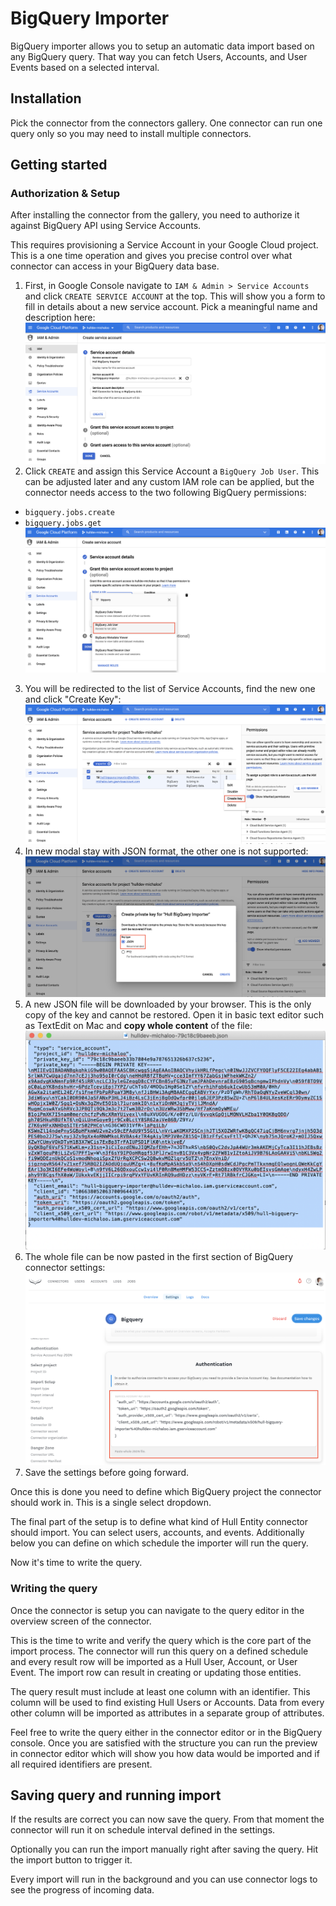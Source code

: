 # BigQuery Importer

BigQuery importer allows you to setup an automatic data import based on any BigQuery query. That way you can fetch Users, Accounts, and User Events based on a selected interval.

## Installation

Pick the connector from the connectors gallery. One connector can run one query only so you may need to install multiple connectors.

## Getting started

### Authorization & Setup

After installing the connector from the gallery, you need to authorize it against BigQuery API using Service Accounts.

This requires provisioning a Service Account in your Google Cloud project. This is a one time operation and gives you precise control over what connector can access in your BigQuery data base.

1. First, in Google Console navigate to `IAM & Admin > Service Accounts` and click `CREATE SERVICE ACCOUNT` at the top. This will show you a form to fill in details about a new service account. Pick a meaningful name and description here:
  ![Create Service Account Form](./docs/hull-bigquery-create-service-account-1.png)
2. Click `CREATE` and assign this Service Account a `BigQuery Job User`. This can be adjusted later and any custom IAM role can be applied, but the connector needs access to the two following BigQuery permissions:
  - `bigquery.jobs.create`
  - `bigquery.jobs.get`
  ![Create Service Account Form](./docs/hull-bigquery-create-service-account-2.png)
3. You will be redirected to the list of Service Accounts, find the new one and click "Create Key":
  ![Create Service Account Form](./docs/hull-bigquery-create-service-account-3.png)
4. In new modal stay with JSON format, the other one is not supported:
  ![Create Service Account Form](./docs/hull-bigquery-create-service-account-4.png)
5. A new JSON file will be downloaded by your browser. This is the only copy of the key and cannot be restored. Open it in basic text editor such as TextEdit on Mac and **copy whole content** of the file:
  ![Create Service Account Form](./docs/hull-bigquery-create-service-account-5.png)
6. The whole file can be now pasted in the first section of BigQuery connector settings:
  ![Create Service Account Form](./docs/hull-bigquery-create-service-account-6.png)
7. Save the settings before going forward.

Once this is done you need to define which BigQuery project the connector should work in. This is a single select dropdown.

The final part of the setup is to define what kind of Hull Entity connector should import. You can select users, accounts, and events. Additionally below you can define on which schedule the importer will run the query.

Now it's time to write the query.

### Writing the query

Once the connector is setup you can navigate to the query editor in the overview screen of the connector.

This is the time to write and verify the query which is the core part of the import process. The connector will run this query on a defined schedule and every result row will be imported as a Hull User, Account, or User Event. The import row can result in creating or updating those entities.

The query result must include at least one column with an identifier. This column will be used to find existing Hull Users or Accounts. Data from every other column will be imported as attributes in a separate group of attributes.

Feel free to write the query either in the connector editor or in the BigQuery console. Once you are satisfied with the structure you can run the preview in connector editor which will show you how data would be imported and if all required identifiers are present.

## Saving query and running import

If the results are correct you can now save the query.
From that moment the connector will run it on schedule interval defined in the settings.

Optionally you can run the import manually right after saving the query. Hit the import button to trigger it.

Every import will run in the background and you can use connector logs to see the progress of incoming data.
